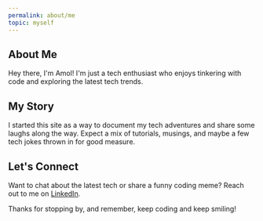 ```yaml
---
permalink: about/me
topic: myself
---
```


## About Me

Hey there, I'm Amol! I'm just a tech enthusiast who enjoys tinkering with code and exploring the latest tech trends. 

## My Story

I started this site as a way to document my tech adventures and share some laughs along the way. Expect a mix of tutorials, musings, and maybe a few tech jokes thrown in for good measure.

## Let's Connect

Want to chat about the latest tech or share a funny coding meme? Reach out to me on [LinkedIn](https://www.linkedin.com/in/amol-pagar-92a99592/). 

Thanks for stopping by, and remember, keep coding and keep smiling!
